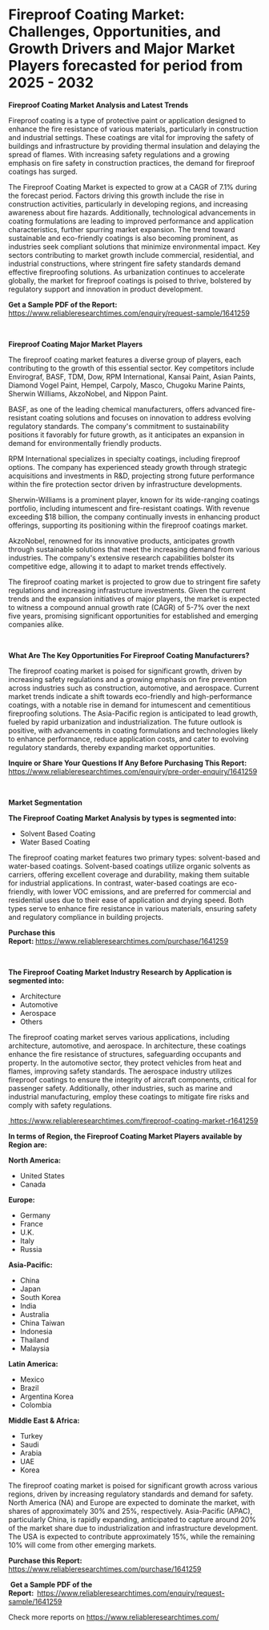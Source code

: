 <p><h1>Fireproof Coating Market: Challenges, Opportunities, and Growth Drivers and Major Market Players forecasted for period from 2025 - 2032</h1></p><p><strong>Fireproof Coating Market Analysis and Latest Trends</strong></p>
<p><p>Fireproof coating is a type of protective paint or application designed to enhance the fire resistance of various materials, particularly in construction and industrial settings. These coatings are vital for improving the safety of buildings and infrastructure by providing thermal insulation and delaying the spread of flames. With increasing safety regulations and a growing emphasis on fire safety in construction practices, the demand for fireproof coatings has surged.</p><p>The Fireproof Coating Market is expected to grow at a CAGR of 7.1% during the forecast period. Factors driving this growth include the rise in construction activities, particularly in developing regions, and increasing awareness about fire hazards. Additionally, technological advancements in coating formulations are leading to improved performance and application characteristics, further spurring market expansion. The trend toward sustainable and eco-friendly coatings is also becoming prominent, as industries seek compliant solutions that minimize environmental impact. Key sectors contributing to market growth include commercial, residential, and industrial constructions, where stringent fire safety standards demand effective fireproofing solutions. As urbanization continues to accelerate globally, the market for fireproof coatings is poised to thrive, bolstered by regulatory support and innovation in product development.</p></p>
<p><strong>Get a Sample PDF of the Report:&nbsp;</strong> <a href="https://www.reliableresearchtimes.com/enquiry/request-sample/1641259?utm_campaign=3297&utm_medium=2&utm_source=Github&utm_content=ia&utm_term=02042025&utm_id=fireproof-coating">https://www.reliableresearchtimes.com/enquiry/request-sample/1641259</a></p>
<p>&nbsp;</p>
<p><strong>Fireproof Coating Major Market Players</strong></p>
<p><p>The fireproof coating market features a diverse group of players, each contributing to the growth of this essential sector. Key competitors include Envirograf, BASF, TDM, Dow, RPM International, Kansai Paint, Asian Paints, Diamond Vogel Paint, Hempel, Carpoly, Masco, Chugoku Marine Paints, Sherwin Williams, AkzoNobel, and Nippon Paint. </p><p>BASF, as one of the leading chemical manufacturers, offers advanced fire-resistant coating solutions and focuses on innovation to address evolving regulatory standards. The company's commitment to sustainability positions it favorably for future growth, as it anticipates an expansion in demand for environmentally friendly products.</p><p>RPM International specializes in specialty coatings, including fireproof options. The company has experienced steady growth through strategic acquisitions and investments in R&D, projecting strong future performance within the fire protection sector driven by infrastructure developments.</p><p>Sherwin-Williams is a prominent player, known for its wide-ranging coatings portfolio, including intumescent and fire-resistant coatings. With revenue exceeding $18 billion, the company continually invests in enhancing product offerings, supporting its positioning within the fireproof coatings market.</p><p>AkzoNobel, renowned for its innovative products, anticipates growth through sustainable solutions that meet the increasing demand from various industries. The company's extensive research capabilities bolster its competitive edge, allowing it to adapt to market trends effectively. </p><p>The fireproof coating market is projected to grow due to stringent fire safety regulations and increasing infrastructure investments. Given the current trends and the expansion initiatives of major players, the market is expected to witness a compound annual growth rate (CAGR) of 5-7% over the next five years, promising significant opportunities for established and emerging companies alike.</p></p>
<p>&nbsp;</p>
<p><strong>What Are The Key Opportunities For Fireproof Coating Manufacturers?</strong></p>
<p><p>The fireproof coating market is poised for significant growth, driven by increasing safety regulations and a growing emphasis on fire prevention across industries such as construction, automotive, and aerospace. Current market trends indicate a shift towards eco-friendly and high-performance coatings, with a notable rise in demand for intumescent and cementitious fireproofing solutions. The Asia-Pacific region is anticipated to lead growth, fueled by rapid urbanization and industrialization. The future outlook is positive, with advancements in coating formulations and technologies likely to enhance performance, reduce application costs, and cater to evolving regulatory standards, thereby expanding market opportunities.</p></p>
<p><strong>Inquire or Share Your Questions If Any Before Purchasing This Report:</strong> <a href="https://www.reliableresearchtimes.com/enquiry/pre-order-enquiry/1641259?utm_campaign=3297&utm_medium=2&utm_source=Github&utm_content=ia&utm_term=02042025&utm_id=fireproof-coating">https://www.reliableresearchtimes.com/enquiry/pre-order-enquiry/1641259</a></p>
<p>&nbsp;</p>
<p><strong>Market Segmentation</strong></p>
<p><strong>The Fireproof Coating Market Analysis by types is segmented into:</strong></p>
<p><ul><li>Solvent Based Coating</li><li>Water Based Coating</li></ul></p>
<p><p>The fireproof coating market features two primary types: solvent-based and water-based coatings. Solvent-based coatings utilize organic solvents as carriers, offering excellent coverage and durability, making them suitable for industrial applications. In contrast, water-based coatings are eco-friendly, with lower VOC emissions, and are preferred for commercial and residential uses due to their ease of application and drying speed. Both types serve to enhance fire resistance in various materials, ensuring safety and regulatory compliance in building projects.</p></p>
<p><strong>Purchase this Report:&nbsp;</strong><a href="https://www.reliableresearchtimes.com/purchase/1641259?utm_campaign=3297&utm_medium=2&utm_source=Github&utm_content=ia&utm_term=02042025&utm_id=fireproof-coating">https://www.reliableresearchtimes.com/purchase/1641259</a></p>
<p>&nbsp;</p>
<p><strong>The Fireproof Coating Market Industry Research by Application is segmented into:</strong></p>
<p><ul><li>Architecture</li><li>Automotive</li><li>Aerospace</li><li>Others</li></ul></p>
<p><p>The fireproof coating market serves various applications, including architecture, automotive, and aerospace. In architecture, these coatings enhance the fire resistance of structures, safeguarding occupants and property. In the automotive sector, they protect vehicles from heat and flames, improving safety standards. The aerospace industry utilizes fireproof coatings to ensure the integrity of aircraft components, critical for passenger safety. Additionally, other industries, such as marine and industrial manufacturing, employ these coatings to mitigate fire risks and comply with safety regulations.</p></p>
<p><a href="https://www.reliableresearchtimes.com/fireproof-coating-market-r1641259?utm_campaign=3297&utm_medium=2&utm_source=Github&utm_content=ia&utm_term=02042025&utm_id=fireproof-coating">&nbsp;https://www.reliableresearchtimes.com/fireproof-coating-market-r1641259</a></p>
<p><strong>In terms of Region, the Fireproof Coating Market Players available by Region are:</strong></p>
<p>
    <p> <strong> North America: </strong>
        <ul>
            <li>United States</li>
            <li>Canada</li>
        </ul>
        </p> 
    <p> <strong> Europe: </strong>
        <ul>
            <li>Germany</li>
            <li>France</li>
            <li>U.K.</li>
            <li>Italy</li>
            <li>Russia</li>
        </ul>
        </p> 
    <p> <strong> Asia-Pacific: </strong>
        <ul>
            <li>China</li>
            <li>Japan</li>
            <li>South Korea</li>
            <li>India</li>
            <li>Australia</li>
            <li>China Taiwan</li>
            <li>Indonesia</li>
            <li>Thailand</li>
            <li>Malaysia</li>
        </ul>
        </p> 
    <p> <strong> Latin America: </strong>
        <ul>
            <li>Mexico</li>
            <li>Brazil</li>
            <li>Argentina Korea</li>
            <li>Colombia</li>
        </ul>
        </p> 
    <p> <strong> Middle East & Africa: </strong>
        <ul>
            <li>Turkey</li>
            <li>Saudi</li>
            <li>Arabia</li>
            <li>UAE</li>
            <li>Korea</li>
        </ul>
    </p>
    </p>
<p><p>The fireproof coating market is poised for significant growth across various regions, driven by increasing regulatory standards and demand for safety. North America (NA) and Europe are expected to dominate the market, with shares of approximately 30% and 25%, respectively. Asia-Pacific (APAC), particularly China, is rapidly expanding, anticipated to capture around 20% of the market share due to industrialization and infrastructure development. The USA is expected to contribute approximately 15%, while the remaining 10% will come from other emerging markets.</p></p>
<p><strong>Purchase this Report: </strong><a href="https://www.reliableresearchtimes.com/purchase/1641259?utm_campaign=3297&utm_medium=2&utm_source=Github&utm_content=ia&utm_term=02042025&utm_id=fireproof-coating">https://www.reliableresearchtimes.com/purchase/1641259</a></p>
<p>&nbsp;<strong>Get a Sample PDF of the Report:&nbsp;&nbsp;</strong><a href="https://www.reliableresearchtimes.com/enquiry/request-sample/1641259?utm_campaign=3297&utm_medium=2&utm_source=Github&utm_content=ia&utm_term=02042025&utm_id=fireproof-coating">https://www.reliableresearchtimes.com/enquiry/request-sample/1641259</a></p>
<p><strong></strong></p>
<p>Check more reports on <a href="https://www.reliableresearchtimes.com/?utm_campaign=3297&utm_medium=2&utm_source=Github&utm_content=ia&utm_term=02042025&utm_id=fireproof-coating">https://www.reliableresearchtimes.com/</a></p>